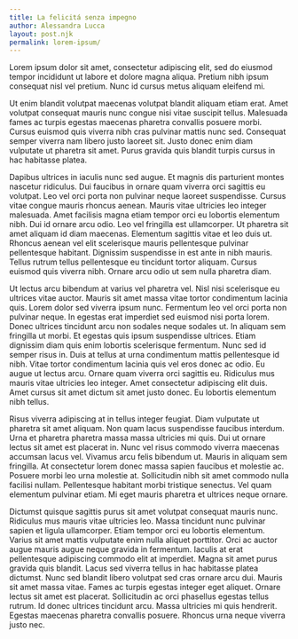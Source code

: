 ```yaml
---
title: La felicitá senza impegno
author: Alessandra Lucca
layout: post.njk
permalink: lorem-ipsum/
---
```


Lorem ipsum dolor sit amet, consectetur adipiscing elit, sed do eiusmod tempor incididunt ut labore et dolore magna aliqua. Pretium nibh ipsum consequat nisl vel pretium. Nunc id cursus metus aliquam eleifend mi. 

Ut enim blandit volutpat maecenas volutpat blandit aliquam etiam erat. Amet volutpat consequat mauris nunc congue nisi vitae suscipit tellus. Malesuada fames ac turpis egestas maecenas pharetra convallis posuere morbi. Cursus euismod quis viverra nibh cras pulvinar mattis nunc sed. Consequat semper viverra nam libero justo laoreet sit. Justo donec enim diam vulputate ut pharetra sit amet. Purus gravida quis blandit turpis cursus in hac habitasse platea.

Dapibus ultrices in iaculis nunc sed augue. Et magnis dis parturient montes nascetur ridiculus. Dui faucibus in ornare quam viverra orci sagittis eu volutpat. Leo vel orci porta non pulvinar neque laoreet suspendisse. Cursus vitae congue mauris rhoncus aenean. Mauris vitae ultricies leo integer malesuada. Amet facilisis magna etiam tempor orci eu lobortis elementum nibh. Dui id ornare arcu odio. Leo vel fringilla est ullamcorper. Ut pharetra sit amet aliquam id diam maecenas. Elementum sagittis vitae et leo duis ut. Rhoncus aenean vel elit scelerisque mauris pellentesque pulvinar pellentesque habitant. Dignissim suspendisse in est ante in nibh mauris. Tellus rutrum tellus pellentesque eu tincidunt tortor aliquam. Cursus euismod quis viverra nibh. Ornare arcu odio ut sem nulla pharetra diam.

Ut lectus arcu bibendum at varius vel pharetra vel. Nisl nisi scelerisque eu ultrices vitae auctor. Mauris sit amet massa vitae tortor condimentum lacinia quis. Lorem dolor sed viverra ipsum nunc. Fermentum leo vel orci porta non pulvinar neque. In egestas erat imperdiet sed euismod nisi porta lorem. Donec ultrices tincidunt arcu non sodales neque sodales ut. In aliquam sem fringilla ut morbi. Et egestas quis ipsum suspendisse ultrices. Etiam dignissim diam quis enim lobortis scelerisque fermentum. Nunc sed id semper risus in. Duis at tellus at urna condimentum mattis pellentesque id nibh. Vitae tortor condimentum lacinia quis vel eros donec ac odio. Eu augue ut lectus arcu. Ornare quam viverra orci sagittis eu. Ridiculus mus mauris vitae ultricies leo integer. Amet consectetur adipiscing elit duis. Amet cursus sit amet dictum sit amet justo donec. Eu lobortis elementum nibh tellus.

Risus viverra adipiscing at in tellus integer feugiat. Diam vulputate ut pharetra sit amet aliquam. Non quam lacus suspendisse faucibus interdum. Urna et pharetra pharetra massa massa ultricies mi quis. Dui ut ornare lectus sit amet est placerat in. Nunc vel risus commodo viverra maecenas accumsan lacus vel. Vivamus arcu felis bibendum ut. Mauris in aliquam sem fringilla. At consectetur lorem donec massa sapien faucibus et molestie ac. Posuere morbi leo urna molestie at. Sollicitudin nibh sit amet commodo nulla facilisi nullam. Pellentesque habitant morbi tristique senectus. Vel quam elementum pulvinar etiam. Mi eget mauris pharetra et ultrices neque ornare.

Dictumst quisque sagittis purus sit amet volutpat consequat mauris nunc. Ridiculus mus mauris vitae ultricies leo. Massa tincidunt nunc pulvinar sapien et ligula ullamcorper. Etiam tempor orci eu lobortis elementum. Varius sit amet mattis vulputate enim nulla aliquet porttitor. Orci ac auctor augue mauris augue neque gravida in fermentum. Iaculis at erat pellentesque adipiscing commodo elit at imperdiet. Magna sit amet purus gravida quis blandit. Lacus sed viverra tellus in hac habitasse platea dictumst. Nunc sed blandit libero volutpat sed cras ornare arcu dui. Mauris sit amet massa vitae. Fames ac turpis egestas integer eget aliquet. Ornare lectus sit amet est placerat. Sollicitudin ac orci phasellus egestas tellus rutrum. Id donec ultrices tincidunt arcu. Massa ultricies mi quis hendrerit. Egestas maecenas pharetra convallis posuere. Rhoncus urna neque viverra justo nec.
